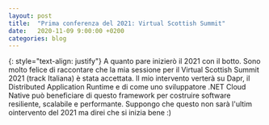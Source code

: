 ```yaml
---
layout: post
title:  "Prima conferenza del 2021: Virtual Scottish Summit"
date:   2020-11-09 9:00:00 +0200
categories: blog
---
```

{: style="text-align: justify"}
A quanto pare inizierò il 2021 con il botto. Sono molto felice di raccontare che la mia sessione per il Virtual Scottish Summit 2021 (track Italiana) è stata accettata. Il mio intervento verterà su Dapr, il Distributed Application Runtime e di come uno sviluppatore .NET Cloud Native può beneficiare di questo framework per costruire software resiliente, scalabile e performante. Suppongo che questo non sarà l'ultim ointervento del 2021 ma direi che si inizia bene :)